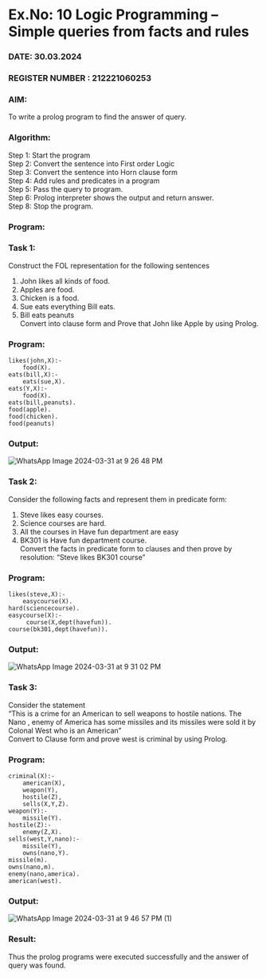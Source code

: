 # Ex.No: 10  Logic Programming –  Simple queries from facts and rules
### DATE: 30.03.2024                                                                          
### REGISTER NUMBER : 212221060253
### AIM: 
To write a prolog program to find the answer of query. 
###  Algorithm:
 Step 1: Start the program <br> 
 Step 2: Convert the sentence into First order Logic  <br> 
 Step 3:  Convert the sentence into Horn clause form  <br> 
 Step 4: Add rules and predicates in a program   <br> 
 Step 5:  Pass the query to program. <br> 
 Step 6: Prolog interpreter shows the output and return answer. <br> 
 Step 8:  Stop the program.
### Program:
### Task 1:
Construct the FOL representation for the following sentences <br> 
1.	John likes all kinds of food.  <br> 
2.	Apples are food.  <br> 
3.	Chicken is a food.  <br> 
4.	Sue eats everything Bill eats. <br> 
5.	 Bill eats peanuts  <br> 
   Convert into clause form and Prove that John like Apple by using Prolog. <br> 
### Program:
```
likes(john,X):-
    food(X).
eats(bill,X):-
    eats(sue,X).
eats(Y,X):-
    food(X).
eats(bill,peanuts).
food(apple).
food(chicken).
food(peanuts)
```
### Output:
![WhatsApp Image 2024-03-31 at 9 26 48 PM](https://github.com/shanmuga2004/AI_Lab_2023-24/assets/114944625/22cd99d1-c3b1-46eb-9ad9-cfe5fdcbe410)

### Task 2:
Consider the following facts and represent them in predicate form: <br>              
1.	Steve likes easy courses. <br> 
2.	Science courses are hard. <br> 
3. All the courses in Have fun department are easy <br> 
4. BK301 is Have fun department course.<br> 
Convert the facts in predicate form to clauses and then prove by resolution: “Steve likes BK301 course”<br> 

### Program:
```
likes(steve,X):-
    easycourse(X).
hard(sciencecourse).
easycourse(X):-
     course(X,dept(havefun)).
course(bk301,dept(havefun)).
```

### Output:
![WhatsApp Image 2024-03-31 at 9 31 02 PM](https://github.com/shanmuga2004/AI_Lab_2023-24/assets/114944625/43baa3cb-c9fc-4ac9-a849-7d0557b5d5f3)

### Task 3:
Consider the statement <br> 
“This is a crime for an American to sell weapons to hostile nations. The Nano , enemy of America has some missiles and its missiles were sold it by Colonal West who is an American” <br> 
Convert to Clause form and prove west is criminal by using Prolog.<br> 
### Program:
```
criminal(X):-
    american(X),
    weapon(Y),
    hostile(Z),
    sells(X,Y,Z).
weapon(Y):-
    missile(Y).
hostile(Z):-
    enemy(Z,X).
sells(west,Y,nano):-
    missile(Y),
    owns(nano,Y).
missile(m).
owns(nano,m).
enemy(nano,america).
american(west).
```


### Output:
![WhatsApp Image 2024-03-31 at 9 46 57 PM (1)](https://github.com/shanmuga2004/AI_Lab_2023-24/assets/114944625/19f15927-9298-4f16-8b13-621c28715154)

### Result:
Thus the prolog programs were executed successfully and the answer of query was found.

